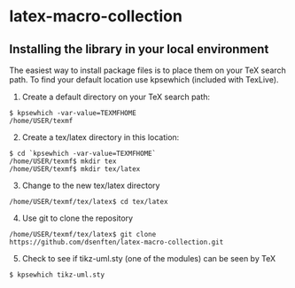 # latex-macro-collection

## Installing the library in your local environment


The easiest way to install package files is to place them on your TeX search path. To find your default location use kpsewhich (included with TexLive).

1) Create a default directory on your TeX search path:

```shell
$ kpsewhich -var-value=TEXMFHOME
/home/USER/texmf
```

2) Create a tex/latex directory in this location:

```shell
$ cd `kpsewhich -var-value=TEXMFHOME`
/home/USER/texmf$ mkdir tex
/home/USER/texmf$ mkdir tex/latex
```

3) Change to the new tex/latex directory

```shell
/home/USER/texmf/tex/latex$ cd tex/latex
```
	
4) Use git to clone the repository

```shell
/home/USER/texmf/tex/latex$ git clone https://github.com/dsenften/latex-macro-collection.git
```
	
5) Check to see if tikz-uml.sty (one of the modules) can be seen by TeX	

```shell
$ kpsewhich tikz-uml.sty
```
